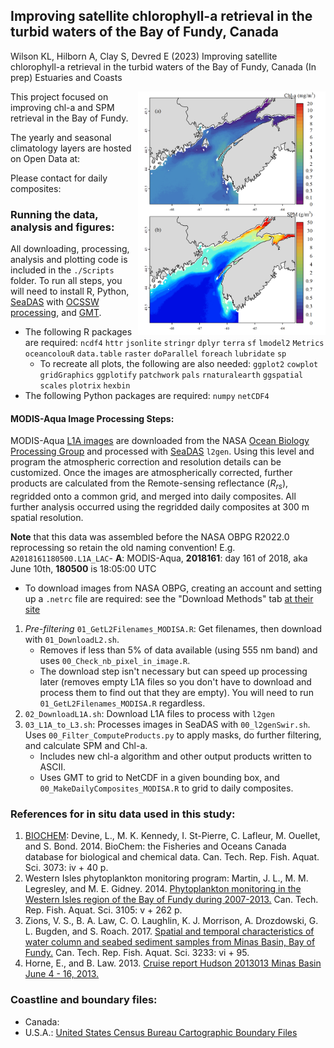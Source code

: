 ## Improving satellite chlorophyll-a retrieval in the turbid waters of the Bay of Fundy, Canada

Wilson KL, Hilborn A, Clay S, Devred E (2023) Improving satellite chlorophyll-a retrieval in the turbid waters of the Bay of Fundy, Canada (In prep) Estuaries and Coasts

<img align="right" src="./Figures/Figure9.png" width="300"/>

This project focused on improving chl-a and SPM retrieval in the Bay of Fundy.

The yearly and seasonal climatology layers are hosted on Open Data at:

Please contact for daily composites: 



### Running the data, analysis and figures:

All downloading, processing, analysis and plotting code is included in the `./Scripts` folder. To run all steps, you will need to install R, Python, [SeaDAS](https://seadas.gsfc.nasa.gov/) with [OCSSW processing](https://seadas.gsfc.nasa.gov/requirements/), and [GMT](https://www.generic-mapping-tools.org/).

* The following R packages are required: `ncdf4` `httr` `jsonlite` `stringr` `dplyr` `terra` `sf` `lmodel2` `Metrics` `oceancolouR` `data.table` `raster` `doParallel` `foreach` `lubridate` `sp`
  * To recreate all plots, the following are also needed: `ggplot2` `cowplot` `gridGraphics` `ggplotify` `patchwork` `pals` `rnaturalearth` `ggspatial` `scales` `plotrix` `hexbin`
* The following Python packages are required: `numpy` `netCDF4`

#### MODIS-Aqua Image Processing Steps:

MODIS-Aqua [L1A images](https://oceancolor.gsfc.nasa.gov/resources/docs/product-levels/) are downloaded from the NASA [Ocean Biology Processing Group](https://oceancolor.gsfc.nasa.gov/) and processed with [SeaDAS](https://seadas.gsfc.nasa.gov/) `l2gen`. Using this level and program the atmospheric correction and resolution details can be customized. Once the images are atmospherically corrected, further products are calculated from the Remote-sensing reflectance (*R<sub>rs</sub>*), regridded onto a common grid, and merged into daily composites. All further analysis occurred using the regridded daily composites at 300 m spatial resolution.

**Note** that this data was assembled before the NASA OBPG R2022.0 reprocessing so retain the old naming convention! E.g. `A2018161180500.L1A_LAC`- **A**: MODIS-Aqua, **2018161**: day 161 of 2018, aka June 10th, **180500** is 18:05:00 UTC

* To download images from NASA OBPG, creating an account and setting up a `.netrc` file are required: see the "Download Methods" tab [at their site](https://oceancolor.gsfc.nasa.gov/data/download_methods/)

1. *Pre-filtering* `01_GetL2Filenames_MODISA.R`: Get filenames, then download with `01_DownloadL2.sh`.
   * Removes if less than 5% of data available (using 555 nm band) and uses `00_Check_nb_pixel_in_image.R`.
   * The download step isn't necessary but can speed up processing later (removes empty L1A files so you don't have to download and process them to find out that they are empty). You will need to run `01_GetL2Filenames_MODISA.R` regardless.
2. `02_DownloadL1A.sh`: Download L1A files to process with `l2gen`
3. `03_L1A_to_L3.sh`: Processes images in SeaDAS with `00_l2genSwir.sh`. Uses `00_Filter_ComputeProducts.py` to apply masks, do further filtering, and calculate SPM and Chl-a.
   * Includes new chl-a algorithm and other output products written to ASCII.
   * Uses GMT to grid to NetCDF in a given bounding box, and `00_MakeDailyComposites_MODISA.R` to grid to daily composites.


### References for in situ data used in this study:

1. [BIOCHEM](https://www.dfo-mpo.gc.ca/science/data-donnees/biochem/index-eng.html): Devine, L., M. K. Kennedy, I. St-Pierre, C. Lafleur, M. Ouellet, and S. Bond. 2014. BioChem: the Fisheries and Oceans Canada database for biological and chemical data. Can. Tech. Rep. Fish. Aquat. Sci. 3073: iv + 40 p.
2. Western Isles phytoplankton monitoring program: Martin, J. L., M. M. Legresley, and M. E. Gidney. 2014. [Phytoplankton monitoring in the Western Isles region of the Bay of Fundy during 2007-2013.](https://publications.gc.ca/collections/collection_2014/mpo-dfo/Fs97-6-3105-eng.pdf) Can. Tech. Rep. Fish. Aquat. Sci. 3105: v + 262 p.
3. Zions, V. S., B. A. Law, C. O. Laughlin, K. J. Morrison, A. Drozdowski, G. L. Bugden, and S. Roach. 2017. [Spatial and temporal characteristics of water column and seabed sediment samples from Minas Basin, Bay of Fundy.](https://publications.gc.ca/collections/collection_2018/mpo-dfo/Fs97-6-3233-eng.pdf) Can. Tech. Rep. Fish. Aquat. Sci. 3233: vi + 95.
4. Horne, E., and B. Law. 2013. [Cruise report Hudson 2013013 Minas Basin June 4 - 16, 2013.](https://fern.acadiau.ca/tl_files/sites/fern/Files%202013/Hudson%202013-013%20Crusie%20Report_BayofFundy_Final.pdf)

### Coastline and boundary files:

* Canada: 
* U.S.A.: [United States Census Bureau Cartographic Boundary Files](https://www.census.gov/geographies/mapping-files/time-series/geo/cartographic-boundary.html)
